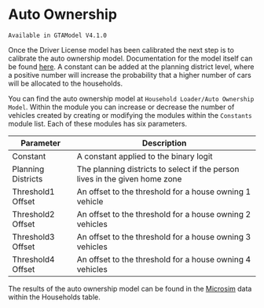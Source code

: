 # Auto Ownership

`Available in GTAModel V4.1.0`

Once the Driver License model has been calibrated the next step is to calibrate the auto ownership
model.  Documentation for the model itself can be found
[here](../model_design/auto_ownership.md).  A constant can be added at the planning district
level, where a positive number will increase the probability that a higher number of cars
will be allocated to the households.

You can find the auto ownership model at `Household Loader/Auto Ownership Model`.  Within the module
you can increase or decrease the number of vehicles created by creating or modifying the modules within
the `Constants` module list.  Each of these modules has six parameters.

| Parameter | Description |
|--------------------|-------------------------------------------------------------------------------|
| Constant | A constant applied to the binary logit |
| Planning Districts | The planning districts to select if the person lives in the given home zone |
| Threshold1 Offset | An offset to the threshold for a house owning 1 vehicle |
| Threshold2 Offset | An offset to the threshold for a house owning 2 vehicles |
| Threshold3 Offset | An offset to the threshold for a house owning 3 vehicles |
| Threshold4 Offset | An offset to the threshold for a house owning 4 vehicles |


The results of the auto ownership model can be found in the [Microsim](../user_guide/file_formats/microsim.md)
data within the Households table.